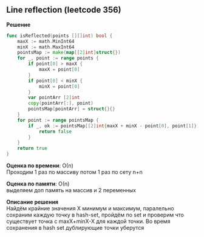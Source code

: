 ## Line reflection (leetcode 356)  

**Решение**
```go
func isReflected(points [][]int) bool {
	maxX := math.MinInt64
	minX := math.MaxInt64
	pointsMap := make(map[[2]int]struct{})
	for _, point := range points {
		if point[0] > maxX {
			maxX = point[0]
		}
		if point[0] < minX {
			minX = point[0]
		}
		var pointArr [2]int
		copy(pointArr[:], point)
		pointsMap[pointArr] = struct{}{}
	}
	for point := range pointsMap {
		if _, ok := pointsMap[[2]int{maxX + minX - point[0], point[1]}]; !ok {
			return false
		}
	}
	return true
}
```

**Оценка по времени**: О(n)  
Проходим 1 раз по массиву потом 1 раз по сету n+n

**Оценка по памяти**: О(n)  
выделяем доп память на массив и 2 переменных

**Описание решения**  
Найдём крайние значения X минимум и максимум, паралельно сохраним каждую точку в hash-set, пройдём по set и проверим что существует точка с maxX+minX-X для каждой точки. 
Во время сохранения в hash set дублирующие точки уберутся

